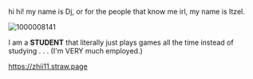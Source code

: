 hi hi! my name is Dj, or for the people that know me irl, my name is Itzel.

![1000008141](https://github.com/user-attachments/assets/45a0902c-1005-470a-88d5-05741675fd39)

I am a **STUDENT** that literally just plays games all the time instead of studying . . . (I'm VERY much employed.)

https://zhii11.straw.page
